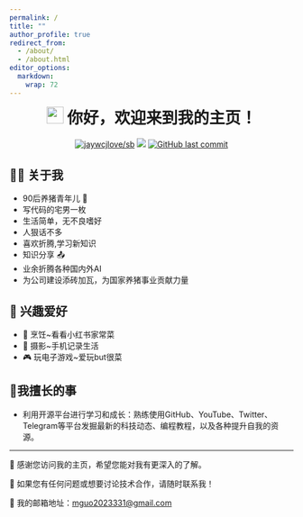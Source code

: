 ```yaml
---
permalink: /
title: ""
author_profile: true
redirect_from: 
  - /about/
  - /about.html
editor_options: 
  markdown: 
    wrap: 72
---
```


<h1 align="center" style="margin-top: 0;">

<img src="https://emojis.slackmojis.com/emojis/images/1531849430/4246/blob-sunglasses.gif?1531849430" width="30"/>
你好，欢迎来到我的主页！

</h1>

<p align="center">
<a href="#" target="_blank"><img src="https://jaywcjlove.github.io/sb/lang/chinese.svg" alt="jaywcjlove/sb"/></a>
<img src="https://img.shields.io/badge/gender-%F0%9F%A4%B5 gentleman-critical"/>
<a href="#"><img src="https://img.shields.io/github/last-commit/tony2015116/tony2015116.github.io" alt="GitHub last commit"/></a>
</p>

## 🙋🏻 关于我 

- 90后养猪青年儿 🐷
- 写代码的宅男一枚
- 生活简单，无不良嗜好
- 人狠话不多
- 喜欢折腾,学习新知识
- 知识分享 📤
- 业余折腾各种国内外AI
- 为公司建设添砖加瓦，为国家养猪事业贡献力量

## 🎈 兴趣爱好

- 🍳 烹饪~看看小红书家常菜
- 📸 摄影~手机记录生活
- 🎮 玩电子游戏~爱玩but很菜

##  🌟我擅长的事

- 利用开源平台进行学习和成长：熟练使用GitHub、YouTube、Twitter、Telegram等平台发掘最新的科技动态、编程教程，以及各种提升自我的资源。

---

🙏 感谢您访问我的主页，希望您能对我有更深入的了解。

🤝 如果您有任何问题或想要讨论技术合作，请随时联系我！

📧 我的邮箱地址：[mguo2023331@gmail.com](mailto:mguo2023331@gmail.com)








